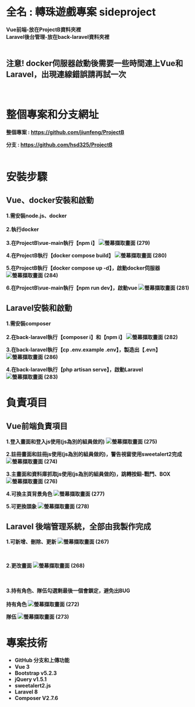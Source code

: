 # 全名 : 轉珠遊戲專案 sideproject
<b>Vue前端-放在ProjectB資料夾裡<br>
Laravel後台管理-放在back-laravel資料夾裡<br>
<br>
## 注意! docker伺服器啟動後需要一些時間連上Vue和Laravel，出現連線錯誤請再試一次

<br>

# 整個專案和分支網址
整個專案 : https://github.com/jiunfeng/ProjectB

分支 : https://github.com/hsd325/ProjectB
<br><br>

# 安裝步驟
## Vue、docker安裝和啟動
1.需安裝node.js、docker<br><br>
2.執行docker<br><br>
3.在ProjectB\vue-main執行【npm i】
![螢幕擷取畫面 (279)](https://github.com/hsd325/ProjectB-new/assets/100175482/07480a67-845d-4293-846f-e11d354bf73f)

4.在ProjectB執行【docker compose build】
![螢幕擷取畫面 (280)](https://github.com/hsd325/ProjectB-new/assets/100175482/69f10d8d-970c-4d26-92ac-69346e46d5cc)

5.在ProjectB執行【docker compose up -d】，啟動docker伺服器
![螢幕擷取畫面 (284)](https://github.com/hsd325/ProjectB-new/assets/100175482/49074b15-cc0b-42e9-86a7-3aad63ee89f5)


6.在ProjectB\vue-main執行【npm run dev】，啟動vue
![螢幕擷取畫面 (281)](https://github.com/hsd325/ProjectB-new/assets/100175482/27c33399-1d96-4b21-9ba6-9687dac72f6e)

## Laravel安裝和啟動
1.需安裝composer<br><br>
2.在back-laravel執行【composer i】和【npm i】
![螢幕擷取畫面 (282)](https://github.com/hsd325/ProjectB-new/assets/100175482/ec99b54f-3dad-4acd-bb44-8f8660395eee)

3.在back-laravel執行【cp .env.example .env】，製造出【.evn】
![螢幕擷取畫面 (286)](https://github.com/hsd325/ProjectB-new/assets/100175482/58903931-08d6-43fa-a07b-739fc96ad3a9)

4.在back-laravel執行【php artisan serve】，啟動Laravel
![螢幕擷取畫面 (283)](https://github.com/hsd325/ProjectB-new/assets/100175482/43d7d2cb-029d-4f84-9cd3-4451e9eda25a)

# 負責項目
## Vue前端負責項目
1.登入畫面和登入js使用(js為別的組員做的)
![螢幕擷取畫面 (275)](https://github.com/hsd325/ProjectB-new/assets/100175482/3de6eaff-2cea-4dc7-92be-ed5c74fcdfe1)

2.註冊畫面和註冊js使用(js為別的組員做的)，警告視窗使用sweetalert2完成
![螢幕擷取畫面 (274)](https://github.com/hsd325/ProjectB-new/assets/100175482/c3441a28-353b-4886-9ca2-4e119357ac95)

3.主畫面和資料庫抓取js使用(js為別的組員做的)，跳轉按鈕-戰鬥、BOX
![螢幕擷取畫面 (276)](https://github.com/hsd325/ProjectB-new/assets/100175482/869ff601-f830-4e7a-b763-4d3086825388)

4.可換主頁背景角色
![螢幕擷取畫面 (277)](https://github.com/hsd325/ProjectB-new/assets/100175482/69aa2284-317a-4dfe-82c8-1b20385f87b6)

5.可更換頭象
![螢幕擷取畫面 (278)](https://github.com/hsd325/ProjectB-new/assets/100175482/68486040-ae2e-4084-8d0f-aa66bb35a424)

## Laravel 後端管理系統，全部由我製作完成
1.可新增、刪除、更新
![螢幕擷取畫面 (267)](https://github.com/hsd325/ProjectB/assets/100175482/3c45be8c-70a8-4764-b277-a02dcab97ad7)

<br>

2.更改畫面
![螢幕擷取畫面 (268)](https://github.com/hsd325/ProjectB/assets/100175482/141013e1-448d-466c-b310-1d9aa94de621)

<br><br>
3.持有角色、隊伍勾選剩最後一個會鎖定，避免出BUG<br><br>
持有角色
![螢幕擷取畫面 (272)](https://github.com/hsd325/ProjectB/assets/100175482/cd116dae-de69-4607-b640-129ba0a01204)

隊伍
![螢幕擷取畫面 (273)](https://github.com/hsd325/ProjectB/assets/100175482/0f67e683-d30b-4447-bcaf-bbc3102e0a28)

# 專案技術
- GitHub 分支和上傳功能
- Vue 3
- Bootstrap v5.2.3
- jQuery v1.5.1
- sweetalert2.js
- Laravel 8
- Composer V2.7.6


